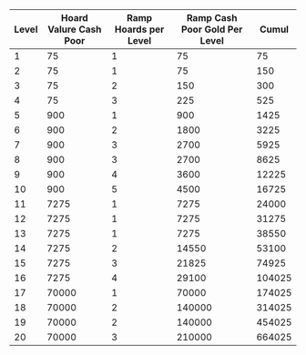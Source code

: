 | Level | Hoard Valure Cash Poor | Ramp Hoards per Level | Ramp Cash Poor Gold Per Level | Cumul  |
| ----- | ---------------------- | --------------------- | ----------------------------- | ------ |
| 1     | 75                     | 1                     | 75                            | 75     |
| 2     | 75                     | 1                     | 75                            | 150    |
| 3     | 75                     | 2                     | 150                           | 300    |
| 4     | 75                     | 3                     | 225                           | 525    |
| 5     | 900                    | 1                     | 900                           | 1425   |
| 6     | 900                    | 2                     | 1800                          | 3225   |
| 7     | 900                    | 3                     | 2700                          | 5925   |
| 8     | 900                    | 3                     | 2700                          | 8625   |
| 9     | 900                    | 4                     | 3600                          | 12225  |
| 10    | 900                    | 5                     | 4500                          | 16725  |
| 11    | 7275                   | 1                     | 7275                          | 24000  |
| 12    | 7275                   | 1                     | 7275                          | 31275  |
| 13    | 7275                   | 1                     | 7275                          | 38550  |
| 14    | 7275                   | 2                     | 14550                         | 53100  |
| 15    | 7275                   | 3                     | 21825                         | 74925  |
| 16    | 7275                   | 4                     | 29100                         | 104025 |
| 17    | 70000                  | 1                     | 70000                         | 174025 |
| 18    | 70000                  | 2                     | 140000                        | 314025 |
| 19    | 70000                  | 2                     | 140000                        | 454025 |
| 20    | 70000                  | 3                     | 210000                        | 664025 |